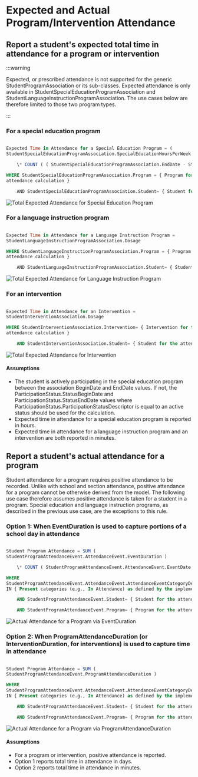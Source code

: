 # Expected and Actual Program/Intervention Attendance

## Report a student's expected total time in attendance for a program or intervention

:::warning

Expected, or prescribed attendance is not supported for the generic
StudentProgramAssociation or its sub-classes. Expected attendance is only
available in StudentSpecialEducationProgramAssociation and
StudentLanguageInstructionProgramAssociation. The use cases below are therefore
limited to those two program types.

:::

### For a special education program

```sql

Expected Time in Attendance for a Special Education Program = (
StudentSpecialEducationProgramAssociation.SpecialEducationHoursPerWeek )

    \* COUNT ( ( StudentSpecialEducationProgramAssociation.EndDate - StudentSpecialEducationProgramAssociation.BeginDate ) / 7 )

WHERE StudentSpecialEducationProgramAssociation.Program = { Program for the
attendance calculation }

    AND StudentSpecialEducationProgramAssociation.Student= { Student for the attendance calculation }

```

![Total Expected Attendance for Special Education Program](https://edfidocs.blob.core.windows.net/$web/img/reference/data-standard/Total%20Expected%20Attendance%20for%20Special%20Education%20Program.png)

### For a language instruction program

```sql

Expected Time in Attendance for a Language Instruction Program =
StudentLanguageInstructionProgramAssociation.Dosage

WHERE StudentLanguageInstructionProgramAssociation.Program = { Program for the
attendance calculation }

    AND StudentLanguageInstructionProgramAssociation.Student= { Student for the attendance calculation }

```

![Total Expected Attendance for Language Instruction Program](https://edfidocs.blob.core.windows.net/$web/img/reference/data-standard/Total%20Expected%20Attendance%20for%20Language%20Instruction%20Program.png)

### For an intervention

```sql

Expected Time in Attendance for an Intervention =
StudentInterventionAssociation.Dosage

WHERE StudentInterventionAssociation.Intervention= { Intervention for the
attendance calculation }

    AND StudentInterventionAssociation.Student= { Student for the attendance calculation }

```

![Total Expected Attendance for Intervention](https://edfidocs.blob.core.windows.net/$web/img/reference/data-standard/Total%20Expected%20Attendance%20for%20Intervention.png)

#### Assumptions

* The student is actively participating in the special education program
    between the association BeginDate and EndDate values. If not, the
    ParticipationStatus.StatusBeginDate and ParticipationStatus.StatusEndDate
    values where ParticipationStatus.ParticipationStatusDescriptor is equal to
    an active status should be used for the calculation.
* Expected time in attendance for a special education program is reported in
    hours.
* Expected time in attendance for a language instruction program and an
    intervention are both reported in minutes.

## Report a student's actual attendance for a program

Student attendance for a program requires positive attendance to be recorded.
Unlike with school and section attendance, positive attendance for a program
cannot be otherwise derived from the model. The following use case therefore
assumes positive attendance is taken for a student in a program. Special
education and language instruction programs, as described in the previous use
case, are the exceptions to this rule.

### Option 1: When EventDuration is used to capture portions of a school day in attendance

```sql

Student Program Attendance = SUM (
StudentProgramAttendanceEvent.AttendanceEvent.EventDuration )

    \* COUNT ( StudentProgramAttendanceEvent.AttendanceEvent.EventDate )

WHERE
StudentProgramAttendanceEvent.AttendanceEvent.AttendanceEventCategoryDescriptor
IN { Present categories (e.g., In Attendance) as defined by the implementation }

    AND StudentProgramAttendanceEvent.Student= { Student for the attendance calculation }

    AND StudentProgramAttendanceEvent.Program= { Program for the attendance calculation }

```

![Actual Attendance for a Program via EventDuration](https://edfidocs.blob.core.windows.net/$web/img/reference/data-standard/Actual%20Attendance%20for%20a%20Program%20via%20EventDuration.png)

### Option 2: When ProgramAttendanceDuration (or InterventionDuration, for interventions) is used to capture time in attendance

```sql

Student Program Attendance = SUM (
StudentProgramAttendanceEvent.ProgramAttendanceDuration )

WHERE
StudentProgramAttendanceEvent.AttendanceEvent.AttendanceEventCategoryDescriptor
IN { Present categories (e.g., In Attendance) as defined by the implementation }

    AND StudentProgramAttendanceEvent.Student= { Student for the attendance calculation }

    AND StudentProgramAttendanceEvent.Program= { Program for the attendance calculation }

```

![Actual Attendance for a Program via ProgramAttendanceDuration](https://edfidocs.blob.core.windows.net/$web/img/reference/data-standard/Actual%20Attendance%20for%20a%20Program%20via%20ProgramAttendanceDuration.png)

#### Assumptions

* For a program or intervention, positive attendance is reported.
* Option 1 reports total time in attendance in days.
* Option 2 reports total time in attendance in minutes.
